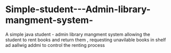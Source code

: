 # Simple-student---Admin-library-mangment-system-
A simple java student - admin library mangment system allowing the student to rent books and return them , requesting unavilable books in shelf ad aallwig  addmi to control the renting process
